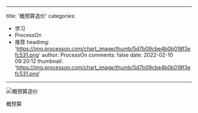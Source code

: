 
---
title: '概预算造价'
categories: 
 - 学习
 - ProcessOn
 - 推荐
headimg: 'https://img.processon.com/chart_image/thumb/5d7b09cbe4b0b018f3efc531.png'
author: ProcessOn
comments: false
date: 2022-02-10 09:20:12
thumbnail: 'https://img.processon.com/chart_image/thumb/5d7b09cbe4b0b018f3efc531.png'
---

<div>   
<img class="thumb" alt="概预算造价" src="https://img.processon.com/chart_image/thumb/5d7b09cbe4b0b018f3efc531.png" referrerpolicy="no-referrer">
<p>概预算</p>  
</div>
            